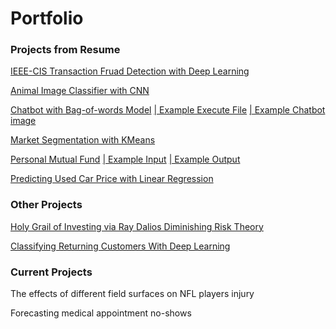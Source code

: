 # Portfolio


### Projects from Resume

[IEEE-CIS Transaction Fruad Detection with Deep Learning](https://jmp.sh/v/7x12UuWkswim0lvshL7p)

[Animal Image Classifier with CNN](https://jmp.sh/v/5Ca0gz2Ium3IkHk5WWQZ)

[Chatbot with Bag-of-words Model](https://jmp.sh/v/C4Qt0jcGj52Ias9iRBUt)
[| Example Execute File](https://jmp.sh/v/UnOxHGPgPe6ZlvgHVDl7)
[| Example Chatbot image](https://jmp.sh/v/twz2npaugyQYydhraZe1)

[Market Segmentation with KMeans](https://jmp.sh/v/LeA9fflxc19NrluwGrlK)

[Personal Mutual Fund](https://jumpshare.com/v/sNirKWL8CkDvsWSDTkQT)
[| Example Input](https://jumpshare.com/v/UW3xJH8dwvOlJP0u8B05)
[| Example Output](https://jumpshare.com/v/OSV8w7RTuiUZlnM9rhG0)

[Predicting Used Car Price with Linear Regression](https://jmp.sh/v/SUq5z1lVM6RfIcN6Xep4)

### Other Projects

[Holy Grail of Investing via Ray Dalios Diminishing Risk Theory](https://jmp.sh/v/HXk2rJmJzJhPKrvOJb3E)

[Classifying Returning Customers With Deep Learning](https://github.com/dsk0203/dsk0203.github.io/blob/master/images/Classifying%20a%20previous%20customer%20as%20a%20potential%20return%20customer%20with%20TensorFlow.ipynb)

### Current Projects

The effects of different field surfaces on NFL players injury

Forecasting medical appointment no-shows

